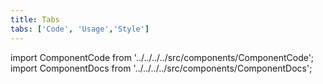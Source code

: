 ```yaml
---
title: Tabs
tabs: ['Code', 'Usage','Style']
---
```


import ComponentCode from '../../../../src/components/ComponentCode';
import ComponentDocs from '../../../../src/components/ComponentDocs';


<component
    name="Tabs"
    component="tabs"
    variation="tabs"
    experimental="true"
    hasReactVersion="true"
    >
</ComponentCode>
<ComponentDocs component="tabs" experimental="true"></ComponentDocs>
